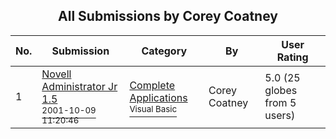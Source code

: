 ﻿<div align="center">

## All Submissions by Corey Coatney

</div>

No.  | Submission | Category | By   | User Rating
---- | ---------- | -------- | ---- | -----------
1 | [Novell Administrator Jr 1\.5<br /><sup>2001-10-09 11:20:46</sup>](https://github.com/Planet-Source-Code/corey-coatney-novell-administrator-jr-1-5__1-27939) | [Complete Applications<br /><sup>Visual Basic</sup>](../ByCategory/complete-applications__1-27.md) | Corey Coatney | 5.0 (25 globes from 5 users)
